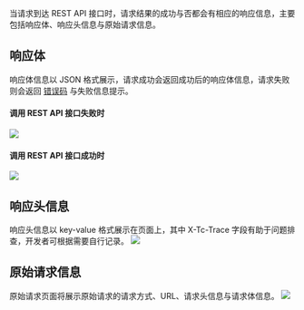 当请求到达 REST API 接口时，请求结果的成功与否都会有相应的响应信息，主要包括响应体、响应头信息与原始请求信息。

## 响应体
响应体信息以 JSON 格式展示，请求成功会返回成功后的响应体信息，请求失败则会返回 [错误码](https://cloud.tencent.com/document/product/1095/43704) 与失败信息提示。

#### 调用 REST API 接口失败时
![](https://main.qcloudimg.com/raw/2bfe3d4a728dff7ba2f9403f6883d13c.png)

#### 调用 REST API 接口成功时
![](https://main.qcloudimg.com/raw/a19cd5ef7ec72f3b771b46761ba2bf29.png)

## 响应头信息
响应头信息以 key-value 格式展示在页面上，其中 X-Tc-Trace 字段有助于问题排查，开发者可根据需要自行记录。
![](https://main.qcloudimg.com/raw/3d662b39f385dd25545ca79cd4775f8d.png)

## 原始请求信息
原始请求页面将展示原始请求的请求方式、URL、请求头信息与请求体信息。
![](https://main.qcloudimg.com/raw/5ddc3bd5b3c437b0f1d54dc1388b67cb.png)


